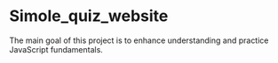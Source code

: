 # Simole_quiz_website
The main goal of this project is to enhance understanding and practice JavaScript fundamentals.
